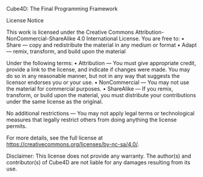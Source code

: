 Cube4D: The Final Programming Framework

License Notice

This work is licensed under the Creative Commons Attribution-NonCommercial-ShareAlike 4.0 International License. You are free to: • Share — copy and redistribute the material in any medium or format • Adapt — remix, transform, and build upon the material

Under the following terms: • Attribution — You must give appropriate credit, provide a link to the license, and indicate if changes were made. You may do so in any reasonable manner, but not in any way that suggests the licensor endorses you or your use. • NonCommercial — You may not use the material for commercial purposes. • ShareAlike — If you remix, transform, or build upon the material, you must distribute your contributions under the same license as the original.

No additional restrictions — You may not apply legal terms or technological measures that legally restrict others from doing anything the license permits.

For more details, see the full license at https://creativecommons.org/licenses/by-nc-sa/4.0/.

Disclaimer: This license does not provide any warranty. The author(s) and contributor(s) of Cube4D are not liable for any damages resulting from its use.
